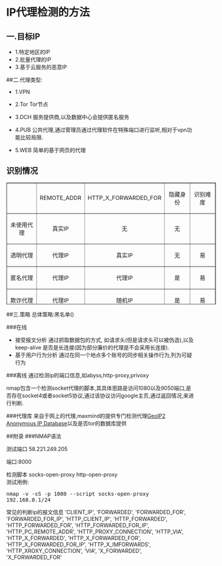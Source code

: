 # IP代理检测的方法


## 一.目标IP
* 1.特定地区的IP
* 2.批量代理的IP
* 3.基于云服务的恶意IP


##二.代理类型:
* 1.VPN

* 2.Tor
  Tor节点
* 3.DCH
  服务提供商,以及数据中心会提供匿名服务
* 4.PUB
  公共代理,通过管理员通过代理软件在特殊端口进行监听,相对于vpn功能比较局限.
* 5.WEB
  简单的基于网页的代理
## 识别情况

<table style="height: 324px; width: 557px;" border="1" cellspacing="0" cellpadding="0">
<tbody>
<tr>
<td style="text-align: center;">
<p><span style="font-size: 15px;">&nbsp;</span></p>
</td>
<td style="text-align: center;">
<p lang="en-US"><span style="font-size: 15px;">REMOTE_ADDR</span></p>
</td>
<td style="text-align: center;">
<p lang="en-US"><span style="font-size: 15px;">HTTP_X_FORWARDED_FOR</span></p>
</td>
<td style="text-align: center;">
<p><span style="font-size: 15px;">隐藏身份</span></p>
</td>
<td style="text-align: center;">
<p><span style="font-size: 15px;">识别难度</span></p>
</td>
</tr>
<tr>
<td style="text-align: center;">
<p><span style="font-size: 15px;">未使用代理</span></p>
</td>
<td style="text-align: center;">
<p><span style="font-size: 15px;" lang="zh-CN">真实<span lang="en-US">IP</span></span></p>
</td>
<td style="text-align: center;">
<p><span style="font-size: 15px;">无</span></p>
</td>
<td style="text-align: center;">
<p><span style="font-size: 15px;">无</span></p>
<iframe id="tmp_downloadhelper_iframe" style="display: none;"></iframe></td>
<td style="text-align: center;">
<p><span style="font-size: 15px;">&nbsp;</span></p>
</td>
</tr>
<tr>
<td style="text-align: center;">
<p><span style="font-size: 15px;">透明代理</span></p>
</td>
<td style="text-align: center;">
<p><span style="font-size: 15px;" lang="zh-CN">代理<span lang="en-US">IP</span></span></p>
</td>
<td style="text-align: center;">
<p><span style="font-size: 15px;" lang="zh-CN">真实<span lang="en-US">IP</span></span></p>
</td>
<td style="text-align: center;">
<p><span style="font-size: 15px;">无</span></p>
</td>
<td style="text-align: center;">
<p><span style="font-size: 15px;">易</span></p>
</td>
</tr>
<tr>
<td style="text-align: center;">
<p><span style="font-size: 15px;">匿名代理</span></p>
</td>
<td style="text-align: center;">
<p><span style="font-size: 15px;" lang="zh-CN">代理<span lang="en-US">IP</span></span></p>
</td>
<td style="text-align: center;">
<p><span style="font-size: 15px;" lang="zh-CN">代理<span lang="en-US">IP</span></span></p>
</td>
<td style="text-align: center;">
<p><span style="font-size: 15px;">是</span></p>
</td>
<td style="text-align: center;">
<p><span style="font-size: 15px;">易</span></p>
</td>
</tr>
<tr>
<td style="text-align: center;">
<p><span style="font-size: 15px;">欺诈代理</span></p>
</td>
<td style="text-align: center;">
<p><span style="font-size: 15px;" lang="zh-CN">代理<span lang="en-US">IP</span></span></p>
</td>
<td style="text-align: center;">
<p><span style="font-size: 15px;" lang="zh-CN">随机<span lang="en-US">IP</span></span></p>
</td>
<td style="text-align: center;">
<p><span style="font-size: 15px;">是</span></p>
</td>
<td style="text-align: center;">
<p><span style="font-size: 15px;">易</span></p>
</td>
</tr>
<tr>
<td style="text-align: center;">
<p><span style="font-size: 15px;">高匿名代理</span></p>
</td>
<td style="text-align: center;">
<p><span style="font-size: 15px;" lang="zh-CN">代理<span lang="en-US">IP</span></span></p>
</td>
<td style="text-align: center;">
<p><span style="font-size: 15px;">无</span></p>
</td>
<td style="text-align: center;">
<p><span style="font-size: 15px;">是</span></p>
</td>
<td style="text-align: center;">
<p><span style="font-size: 15px;">难</span></p>
</td>
</tr>
</tbody>
</table>
##三.策略
总体策略:黑名单()


###在线
* 接受报文分析
通过抓取数据包的方式, 如请求头(但是请求头可以被伪造),以及keep-alive 是否是长连接(因为部分廉价的代理是不会采用长连接).
* 基于用户行为分析
通过在同一个地点多个账号的同步相关操作行为,列为可疑行为



###离线
 通过检测ip的端口信息,如abyss,http-proxy,privoxy
 
 nmap包含一个检测socket代理的脚本,其具体思路是访问1080以及9050端口,是否存在socket4或者socket5协议,通过该协议访问google主页,通过返回情况,来进行判断.



###代理库
来自于网上的代理,maxmind的提供专门检测代理[GeoIP2 Anonymous IP Database](https://www.maxmind.com/en/geoip2-anonymous-ip-database)以及是否tor的数据库提供



##附录
###NMAP语法

测试端口 58.221.249.205  

端口:8000

检测脚本 socks-open-proxy 
	      http-open-proxy		
测试用例: <pre>nmap -v -sS -p 1080 --script socks-open-proxy 192.168.0.1/24</pre>
常见的判断ip的报文信息
                        'CLIENT_IP', 
                        'FORWARDED', 
                          'FORWARDED_FOR', 
                          'FORWARDED_FOR_IP', 
                          'HTTP_CLIENT_IP', 
                          'HTTP_FORWARDED', 
                          'HTTP_FORWARDED_FOR', 
                          'HTTP_FORWARDED_FOR_IP', 
                          'HTTP_PC_REMOTE_ADDR', 
                          'HTTP_PROXY_CONNECTION',
                          'HTTP_VIA', 
                          'HTTP_X_FORWARDED', 
                          'HTTP_X_FORWARDED_FOR', 
                          'HTTP_X_FORWARDED_FOR_IP', 
                          'HTTP_X_IMFORWARDS', 
                          'HTTP_XROXY_CONNECTION', 
                          'VIA', 
                          'X_FORWARDED', 
                          'X_FORWARDED_FOR'



